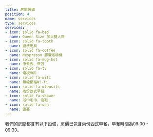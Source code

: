 ```yaml
---
title: 房間設備
position: 4
name: services
type: services
services:
- icon: solid fa-bed
  name: Queen Size 加大雙人床
- icon: solid fa-tooth
  name: 盥洗用具
- icon: solid fa-coffee
  name: Nespresso 膠囊咖啡機
- icon: solid fa-mug-hot
  name: 快煮壺、茶包
- icon: solid fa-tv
  name: 電視MOD
- icon: solid fa-wifi
  name: 無線網路Wi-fi
- icon: solid fa-utensils
  name: 兩份西式早餐
- icon: solid fa-shower
  name: 浴巾毛巾、拖鞋
- icon: solid fa-sun
  name: 露臺
---
```


我們的房間都含有以下設備，房價已包含兩份西式早餐，早餐時間為08:00 - 09:30。
